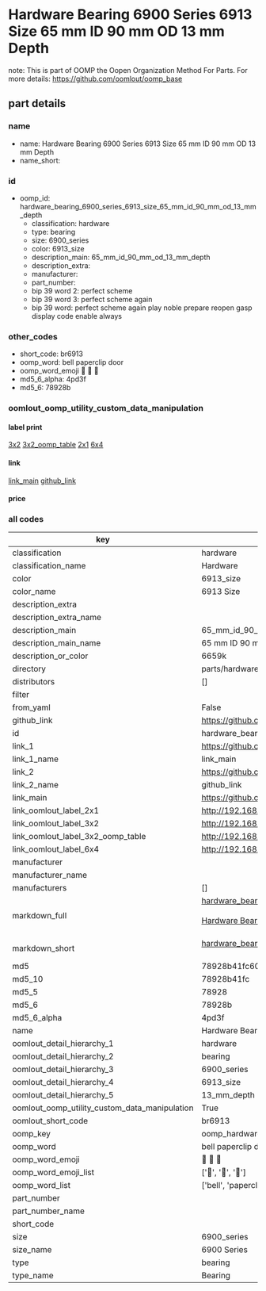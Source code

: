 # Hardware Bearing 6900 Series 6913 Size 65 mm ID 90 mm OD 13 mm Depth  

note: This is part of OOMP the Oopen Organization Method For Parts. For more details: https://github.com/oomlout/oomp_base

##  part details





### name
* name: Hardware Bearing 6900 Series 6913 Size 65 mm ID 90 mm OD 13 mm Depth
* name_short: 
### id
* oomp_id: hardware_bearing_6900_series_6913_size_65_mm_id_90_mm_od_13_mm_depth
  * classification: hardware
  * type: bearing
  * size: 6900_series
  * color: 6913_size
  * description_main: 65_mm_id_90_mm_od_13_mm_depth
  * description_extra: 
  * manufacturer: 
  * part_number: 
  * bip 39 word 2: perfect scheme
  * bip 39 word 3: perfect scheme again
  * bip 39 word: perfect scheme again play noble prepare reopen gasp display code enable always

### other_codes
* short_code: br6913
* oomp_word: bell paperclip door
* oomp_word_emoji :bell: :paperclip: :door:
* md5_6_alpha: 4pd3f
* md5_6: 78928b






### oomlout_oomp_utility_custom_data_manipulation
#### label print
[3x2](http://192.168.1.245:1112/?label=oomp%204pd3f)
[3x2_oomp_table](http://192.168.1.107:1112/?label=oomp%204pd3f)
[2x1](http://192.168.1.242:1112/?label=oomp%204pd3f)
[6x4](http://192.168.1.55:1112/?label=oomp%204pd3f)    

#### link

[link_main](https://github.com/oomlout/oomlout_oomp_current_version_messy/tree/main/parts/hardware_bearing_6900_series_6913_size_65_mm_id_90_mm_od_13_mm_depth) [github_link](https://github.com/oomlout/oomlout_oomp_part_src/tree/main/parts/hardware_bearing_6900_series_6913_size_65_mm_id_90_mm_od_13_mm_depth)                             

#### price







### all codes 
| key | value |  
| --- | --- |  
| classification | hardware |  
| classification_name | Hardware |  
| color | 6913_size |  
| color_name | 6913 Size |  
| description_extra |  |  
| description_extra_name |  |  
| description_main | 65_mm_id_90_mm_od_13_mm_depth |  
| description_main_name | 65 mm ID 90 mm OD 13 mm Depth |  
| description_or_color | 6659k |  
| directory | parts/hardware_bearing_6900_series_6913_size_65_mm_id_90_mm_od_13_mm_depth |  
| distributors | [] |  
| filter |  |  
| from_yaml | False |  
| github_link | https://github.com/oomlout/oomlout_oomp_part_src/tree/main/parts/hardware_bearing_6900_series_6913_size_65_mm_id_90_mm_od_13_mm_depth |  
| id | hardware_bearing_6900_series_6913_size_65_mm_id_90_mm_od_13_mm_depth |  
| link_1 | https://github.com/oomlout/oomlout_oomp_current_version_messy/tree/main/parts/hardware_bearing_6900_series_6913_size_65_mm_id_90_mm_od_13_mm_depth |  
| link_1_name | link_main |  
| link_2 | https://github.com/oomlout/oomlout_oomp_part_src/tree/main/parts/hardware_bearing_6900_series_6913_size_65_mm_id_90_mm_od_13_mm_depth |  
| link_2_name | github_link |  
| link_main | https://github.com/oomlout/oomlout_oomp_current_version_messy/tree/main/parts/hardware_bearing_6900_series_6913_size_65_mm_id_90_mm_od_13_mm_depth |  
| link_oomlout_label_2x1 | http://192.168.1.242:1112/?label=oomp%204pd3f |  
| link_oomlout_label_3x2 | http://192.168.1.245:1112/?label=oomp%204pd3f |  
| link_oomlout_label_3x2_oomp_table | http://192.168.1.107:1112/?label=oomp%204pd3f |  
| link_oomlout_label_6x4 | http://192.168.1.55:1112/?label=oomp%204pd3f |  
| manufacturer |  |  
| manufacturer_name |  |  
| manufacturers | [] |  
| markdown_full | [hardware_bearing_6900_series_6913_size_65_mm_id_90_mm_od_13_mm_depth](https://github.com/oomlout/oomlout_oomp_current_version_messy/tree/main/parts/hardware_bearing_6900_series_6913_size_65_mm_id_90_mm_od_13_mm_depth)<br>[](https://github.com/oomlout/oomlout_oomp_current_version_messy/tree/main/parts/hardware_bearing_6900_series_6913_size_65_mm_id_90_mm_od_13_mm_depth)<br>[Hardware Bearing 6900 Series 6913 Size 65 Mm Id 90 Mm Od 13 Mm Depth](https://github.com/oomlout/oomlout_oomp_current_version_messy/tree/main/parts/hardware_bearing_6900_series_6913_size_65_mm_id_90_mm_od_13_mm_depth)<br><br> |  
| markdown_short | [hardware_bearing_6900_series_6913_size_65_mm_id_90_mm_od_13_mm_depth](https://github.com/oomlout/oomlout_oomp_current_version_messy/tree/main/parts/hardware_bearing_6900_series_6913_size_65_mm_id_90_mm_od_13_mm_depth)<br><br> |  
| md5 | 78928b41fc6036cea7cada6409702d18 |  
| md5_10 | 78928b41fc |  
| md5_5 | 78928 |  
| md5_6 | 78928b |  
| md5_6_alpha | 4pd3f |  
| name | Hardware Bearing 6900 Series 6913 Size 65 mm ID 90 mm OD 13 mm Depth |  
| oomlout_detail_hierarchy_1 | hardware |  
| oomlout_detail_hierarchy_2 | bearing |  
| oomlout_detail_hierarchy_3 | 6900_series |  
| oomlout_detail_hierarchy_4 | 6913_size |  
| oomlout_detail_hierarchy_5 | 13_mm_depth |  
| oomlout_oomp_utility_custom_data_manipulation | True |  
| oomlout_short_code | br6913 |  
| oomp_key | oomp_hardware_bearing_6900_series_6913_size_65_mm_id_90_mm_od_13_mm_depth |  
| oomp_word | bell paperclip door |  
| oomp_word_emoji | :bell: :paperclip: :door: |  
| oomp_word_emoji_list | [':bell:', ':paperclip:', ':door:'] |  
| oomp_word_list | ['bell', 'paperclip', 'door'] |  
| part_number |  |  
| part_number_name |  |  
| short_code |  |  
| size | 6900_series |  
| size_name | 6900 Series |  
| type | bearing |  
| type_name | Bearing |  
